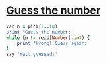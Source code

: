 [1]: http://rosettacode.org/wiki/Guess_the_number

# [Guess the number][1]

```ruby
var n = pick(1..10)
print 'Guess the number: '
while (n != read(Number).int) {
    print 'Wrong! Guess again: '
}
say 'Well guessed!'
```
